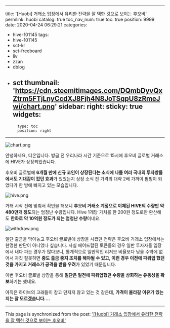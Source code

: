 
---
title: '[Huobi] 거래소 입장에서 유리한 전략을 잘 택한 것으로 보이는 후오비'
permlink: huobi
catalog: true
toc_nav_num: true
toc: true
position: 9999
date: 2020-04-24 06:29:21
categories:
- hive-101145
tags:
- hive-101145
- sct-kr
- sct-freeboard
- liv
- zzan
- dblog
- sct
thumbnail: 'https://cdn.steemitimages.com/DQmbDyvQxZtrm5FTjLnyCcdXJ8Fjh4N8JoTSqpU8zRmeJwi/chart.png'
sidebar:
    right:
        sticky: true
widgets:
    -
        type: toc
        position: right
---


![chart.png](https://cdn.steemitimages.com/DQmbDyvQxZtrm5FTjLnyCcdXJ8Fjh4N8JoTSqpU8zRmeJwi/chart.png)


안녕하세요, 디온입니다. 방금 전 우리나라 시간 기준으로 15시에 후오비 글로벌 거래소에 HIVE가 상장되었습니다. 

후오비 글로벌에 **6개월 만에 신규 코인이 상장된다는 소식에 나름 여러 국내외 투자방들에서도 기대감이 컸던 효과**가 있었는지 상장 소식 전 가격의 대략 2배 가까이 펌핑이 되었다가 한 방에 빠지고 있는 모습입니다.

![hive.png](https://cdn.steemitimages.com/DQmS6kroaKvm9r2N3Y2swoagDPebADEX2znaLkBYu7bkPhX/hive.png)

거래 시작 전에 맞춰서 확인을 해보니 **후오비 거래소 계정으로 이체된 HIVE의 수량만 약 480만개 정도**되는 엄청난 수량입니다. Hive 1개당 가치를 한 200원 정도로만 환산해도 **한화로 약 10억원 정도가 되는 엄청난 수량**이네요.

![withdraw.png](https://cdn.steemitimages.com/DQmXe66MKdwe6fTtDYgjQNi3ECdxX4oQpML3nsArhffhAJD/withdraw.png)

일단 출금을 막아놓고 후오비 글로벌에 상장을 시켰던 전략은 후오비 거래소 입장에서는 현명한 판단이 아니었나 싶습니다. 사실 에어드랍된 토큰들의 경우 일반 투자자들 입장에서 내다 파는 경우가 많다보니, 통계적으로 일반적인 리저브 비율보다 낮을 수밖에 없어서 자칫 잘못하면 **중도 출금 중지 조치를 해야될 수 있고, 이런 경우 이전에 파워업 했던 것을 가지고 거래소가 공격을 받을 우려**가 있었기 때문입니다.

이번 후오비 글로벌 상장을 통해 **일단은 일전에 파워업했던 수량을 상회하는 유동성을 확보**하기는 했네요.

아직은 하이브의 고래들이 참고 던지지 않고 있는 것 같은데,
**가격이 올라갈 이유가 있는지는 잘 모르겠습니다....**

- - -

This page is synchronized from the post: ['[Huobi] 거래소 입장에서 유리한 전략을 잘 택한 것으로 보이는 후오비'](https://steemit.com/@donekim/huobi)
